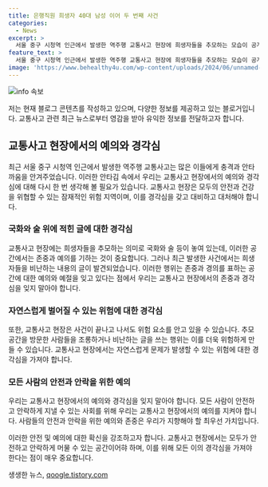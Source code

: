 ```yaml
---
title: 은행직원 희생자 40대 남성 이어 두 번째 사건
categories:
  - News
excerpt: >
  서울 중구 시청역 인근에서 발생한 역주행 교통사고 현장에 희생자들을 추모하는 모습이 공개되었지만, 숨진 은행 직원들을 비하한 글을 쓴 40대 남성이 경찰에 입건됐다. 경찰은 CC TV를 통해 A씨의 동선을 확인하고, 추모 공간에 비하글을 쓴 혐의로 입건했다. 또 다른 20대 남성도 흘린 피를 조롱하는 글을 남긴 혐의로 경찰에 자진 출석했다. 사망자 9명, 부상자 7명을 낸 역주행 교통사고 사건은 여전히 큰 충격을 끼치고 있다.
feature_text: >
  서울 중구 시청역 인근에서 발생한 역주행 교통사고 현장에 희생자들을 추모하는 모습이 공개되었지만, 숨진 은행 직원들을 비하한 글을 쓴 40대 남성이 경찰에 입건됐다. 경찰은 CC TV를 통해 A씨의 동선을 확인하고, 추모 공간에 비하글을 쓴 혐의로 입건했다. 또 다른 20대 남성도 흘린 피를 조롱하는 글을 남긴 혐의로 경찰에 자진 출석했다. 사망자 9명, 부상자 7명을 낸 역주행 교통사고 사건은 여전히 큰 충격을 끼치고 있다.
image: 'https://www.behealthy4u.com/wp-content/uploads/2024/06/unnamed-file.png'
---
```


<p><img src="https://www.behealthy4u.com/wp-content/uploads/2024/06/unnamed-file.png" alt="info 속보" /></p>

<p>저는 현재 블로그 콘텐츠를 작성하고 있으며, 다양한 정보를 제공하고 있는 블로거입니다. 교통사고 관련 최근 뉴스로부터 영감을 받아 유익한 정보를 전달하고자 합니다.</p>

<h2 data-ke-size="size26">교통사고 현장에서의 예의와 경각심</h2>

<p data-ke-size="size16">최근 서울 중구 시청역 인근에서 발생한 역주행 교통사고는 많은 이들에게 충격과 안타까움을 안겨주었습니다. 이러한 안타김 속에서 우리는 교통사고 현장에서의 예의와 경각심에 대해 다시 한 번 생각해 볼 필요가 있습니다. 교통사고 현장은 모두의 안전과 건강을 위협할 수 있는 잠재적인 위험 지역이며, 이를 경각심을 갖고 대비하고 대처해야 합니다.</p>

<h3>국화와 술 위에 적힌 글에 대한 경각심</h3>

<p data-ke-size="size16">교통사고 현장에는 희생자들을 추모하는 의미로 국화와 술 등이 놓여 있는데, 이러한 공간에서는 존중과 예의를 기하는 것이 중요합니다. 그러나 최근 발생한 사건에서는 희생자들을 비난하는 내용의 글이 발견되었습니다. 이러한 행위는 존중과 경의를 표하는 공간에 대한 예의와 예절을 잊고 있다는 점에서 우리는 교통사고 현장에서의 존중과 경각심을 잊지 말아야 합니다.</p>

<h3>자연스럽게 벌어질 수 있는 위험에 대한 경각심</h3>

<p data-ke-size="size16">또한, 교통사고 현장은 사건이 끝나고 나서도 위험 요소를 안고 있을 수 있습니다. 추모 공간을 방문한 사람들을 조롱하거나 비난하는 글을 쓰는 행위는 이를 더욱 위험하게 만들 수 있습니다. 교통사고 현장에서는 자연스럽게 문제가 발생할 수 있는 위험에 대한 경각심을 가져야 합니다.</p>

<h3>모든 사람의 안전과 안락을 위한 예의</h3>

<p data-ke-size="size16">우리는 교통사고 현장에서의 예의와 경각심을 잊지 말아야 합니다. 모든 사람이 안전하고 안락하게 지낼 수 있는 사회를 위해 우리는 교통사고 현장에서의 예의를 지켜야 합니다. 사람들의 안전과 안락을 위한 예의와 존중은 우리가 지향해야 할 최우선 가치입니다.</p>

<p>이러한 안전 및 예의에 대한 확신을 강조하고자 합니다. 교통사고 현장에서는 모두가 안전하고 안락하게 머물 수 있는 공간이어햐 하며, 이를 위해 모든 이의 경각심을 가져야 한다는 점이 매우 중요합니다.</p>
생생한 뉴스, <a href="https://qoogle.tistory.com" rel="dofollow">qoogle.tistory.com</a>


